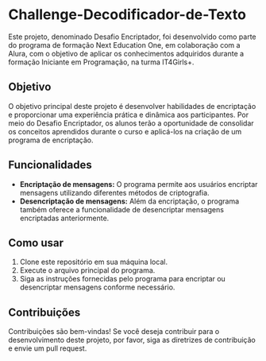 # Challenge-Decodificador-de-Texto

Este projeto, denominado Desafio Encriptador, foi desenvolvido como parte do programa de formação Next Education One, em colaboração com a Alura, com o objetivo de aplicar os conhecimentos adquiridos durante a formação Iniciante em Programação, na turma IT4Girls+.

## Objetivo

O objetivo principal deste projeto é desenvolver habilidades de encriptação e proporcionar uma experiência prática e dinâmica aos participantes. Por meio do Desafio Encriptador, os alunos terão a oportunidade de consolidar os conceitos aprendidos durante o curso e aplicá-los na criação de um programa de encriptação.

## Funcionalidades

- **Encriptação de mensagens:** O programa permite aos usuários encriptar mensagens utilizando diferentes métodos de criptografia.
- **Desencriptação de mensagens:** Além da encriptação, o programa também oferece a funcionalidade de desencriptar mensagens encriptadas anteriormente.

## Como usar

1. Clone este repositório em sua máquina local.
2. Execute o arquivo principal do programa.
3. Siga as instruções fornecidas pelo programa para encriptar ou desencriptar mensagens conforme necessário.

## Contribuições

Contribuições são bem-vindas! Se você deseja contribuir para o desenvolvimento deste projeto, por favor, siga as diretrizes de contribuição e envie um pull request.



 
